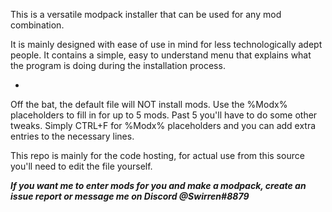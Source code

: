 This is a versatile modpack installer that can be used for any mod combination.

It is mainly designed with ease of use in mind for less technologically adept people.
It contains a simple, easy to understand menu that explains what the program is doing during the installation process.

-

Off the bat, the default file will NOT install mods. 
Use the %Modx% placeholders to fill in for up to 5 mods. Past 5 you'll have to do some other tweaks. 
Simply CTRL+F for %Modx% placeholders and you can add extra entries to the necessary lines.

This repo is mainly for the code hosting, for actual use from this source you'll need to edit the file yourself.

***If you want me to enter mods for you and make a modpack, create an issue report or message me on Discord @Swirren#8879***
